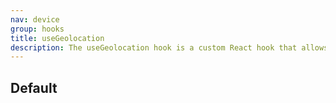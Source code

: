 ```yaml
---
nav: device
group: hooks
title: useGeolocation
description: The useGeolocation hook is a custom React hook that allows you to fetch the user's current geolocation. It returns an object with latitude and longitude properties representing the current geolocation information or any errors that occurred during geolocation retrieval. This hook is useful for applications that require the user's geolocation data for location-based features.
---
```


## Default

<code src="./demos/index.tsx" nopadding></code>
